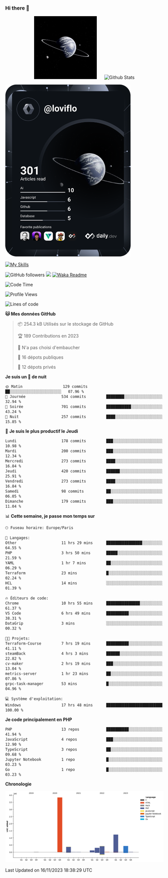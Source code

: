 ### Hi there 👋

<p align="center">
  <img src="https://github.com/Loviflo/Loviflo/blob/main/img/portrait.jpg" alt="Loviflo" height="200" style="margin-right: 20px"/>
  <img src="https://github-readme-stats.vercel.app/api?username=Loviflo&show_icons=true&theme=graywhite" alt="Github Stats" />
</p>

<a href="https://app.daily.dev/loviflo"><img src="https://github.com/loviflo/loviflo/blob/main/devcard.svg" width="400" alt="Loviflo's Dev Card"/></a>


[![My Skills](https://skillicons.dev/icons?i=php,laravel,symfony,mysql,js,ts,html,css,sass,angular,docker,webpack,vscode,figma,git,github,gitlab)](https://skillicons.dev)


![GitHub followers](https://img.shields.io/github/followers/Loviflo?label=Follow&style=social)
![](https://visitor-badge.glitch.me/badge?page_id=Loviflo.Loviflo)
[![Waka Readme](https://github.com/Loviflo/Loviflo/actions/workflows/update-stats.yml/badge.svg)](https://github.com/Loviflo/Loviflo/actions/workflows/update-stats.yml)

<!--START_SECTION:waka-->
![Code Time](http://img.shields.io/badge/Code%20Time-1%2C618%20hrs%2027%20mins-blue)

![Profile Views](http://img.shields.io/badge/Vues%20du%20profil-0-blue)

![Lines of code](https://img.shields.io/badge/Depuis%20Hello%20World%2C%20j%27ai%20%C3%A9crit-6.7%20million%20Lignes%20de%20code-blue)

**🐱 Mes données GitHub** 

> 📦 254.3 kB Utilisés sur le stockage de GitHub 
 > 
> 🏆 189 Contributions en 2023
 > 
> 🚫 N'a pas choisi d'embaucher
 > 
> 📜 16 dépots publiques 
 > 
> 🔑 12 dépots privés 
 > 
**Je suis un 🦉 de nuit** 

```text
🌞 Matin                  129 commits         ██░░░░░░░░░░░░░░░░░░░░░░░   07.96 % 
🌆 Journée                534 commits         ████████░░░░░░░░░░░░░░░░░   32.94 % 
🌃 Soirée                 701 commits         ███████████░░░░░░░░░░░░░░   43.24 % 
🌙 Nuit                   257 commits         ████░░░░░░░░░░░░░░░░░░░░░   15.85 % 
```
📅 **Je suis le plus productif le Jeudi** 

```text
Lundi                    178 commits         ███░░░░░░░░░░░░░░░░░░░░░░   10.98 % 
Mardi                    200 commits         ███░░░░░░░░░░░░░░░░░░░░░░   12.34 % 
Mercredi                 273 commits         ████░░░░░░░░░░░░░░░░░░░░░   16.84 % 
Jeudi                    420 commits         ██████░░░░░░░░░░░░░░░░░░░   25.91 % 
Vendredi                 273 commits         ████░░░░░░░░░░░░░░░░░░░░░   16.84 % 
Samedi                   98 commits          ██░░░░░░░░░░░░░░░░░░░░░░░   06.05 % 
Dimanche                 179 commits         ███░░░░░░░░░░░░░░░░░░░░░░   11.04 % 
```


📊 **Cette semaine, je passe mon temps sur** 

```text
🕑︎ Fuseau horaire: Europe/Paris

💬 Langages: 
Other                    11 hrs 29 mins      ████████████████░░░░░░░░░   64.55 % 
PHP                      3 hrs 50 mins       █████░░░░░░░░░░░░░░░░░░░░   21.59 % 
YAML                     1 hr 7 mins         ██░░░░░░░░░░░░░░░░░░░░░░░   06.29 % 
Terraform                23 mins             █░░░░░░░░░░░░░░░░░░░░░░░░   02.24 % 
HCL                      14 mins             ░░░░░░░░░░░░░░░░░░░░░░░░░   01.39 % 

🔥 Éditeurs de code: 
Chrome                   10 hrs 55 mins      ███████████████░░░░░░░░░░   61.37 % 
VS Code                  6 hrs 49 mins       ██████████░░░░░░░░░░░░░░░   38.31 % 
DataGrip                 3 mins              ░░░░░░░░░░░░░░░░░░░░░░░░░   00.32 % 

🐱‍💻 Projets: 
Terraform-Course         7 hrs 19 mins       ██████████░░░░░░░░░░░░░░░   41.11 % 
steamBack                4 hrs 3 mins        ██████░░░░░░░░░░░░░░░░░░░   22.82 % 
cv-maker                 2 hrs 19 mins       ███░░░░░░░░░░░░░░░░░░░░░░   13.04 % 
metrics-server           1 hr 23 mins        ██░░░░░░░░░░░░░░░░░░░░░░░   07.86 % 
grpc-task-manager        53 mins             █░░░░░░░░░░░░░░░░░░░░░░░░   04.96 % 

💻 Système d'exploitation: 
Windows                  17 hrs 48 mins      █████████████████████████   100.00 % 
```

**Je code principalement en PHP** 

```text
PHP                      13 repos            ██████████░░░░░░░░░░░░░░░   41.94 % 
JavaScript               4 repos             ███░░░░░░░░░░░░░░░░░░░░░░   12.90 % 
TypeScript               3 repos             ██░░░░░░░░░░░░░░░░░░░░░░░   09.68 % 
Jupyter Notebook         1 repo              █░░░░░░░░░░░░░░░░░░░░░░░░   03.23 % 
Go                       1 repo              █░░░░░░░░░░░░░░░░░░░░░░░░   03.23 % 
```



**Chronologie**

![Lines of Code chart](https://raw.githubusercontent.com/Loviflo/Loviflo/main/assets/bar_graph.png)


 Last Updated on 16/11/2023 18:38:29 UTC
<!--END_SECTION:waka-->
